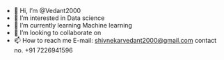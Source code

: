 - 👋 Hi, I’m @Vedant2000
- 👀 I’m interested in Data science
- 🌱 I’m currently learning Machine learning
- 💞️ I’m looking to collaborate on 
- 📫 How to reach me E-mail: shivnekarvedant2000@gmail.com  contact no. +91 7226941596

<!---
Vedant2000/Vedant2000 is a ✨ special ✨ repository because its `README.md` (this file) appears on your GitHub profile.
You can click the Preview link to take a look at your changes.
--->
